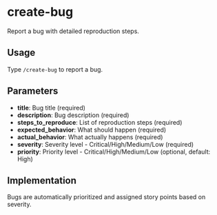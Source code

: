 # create-bug

Report a bug with detailed reproduction steps.

## Usage

Type `/create-bug` to report a bug.

## Parameters

- **title**: Bug title (required)
- **description**: Bug description (required)
- **steps_to_reproduce**: List of reproduction steps (required)
- **expected_behavior**: What should happen (required)
- **actual_behavior**: What actually happens (required)
- **severity**: Severity level - Critical/High/Medium/Low (required)
- **priority**: Priority level - Critical/High/Medium/Low (optional, default: High)

## Implementation

Bugs are automatically prioritized and assigned story points based on severity.
